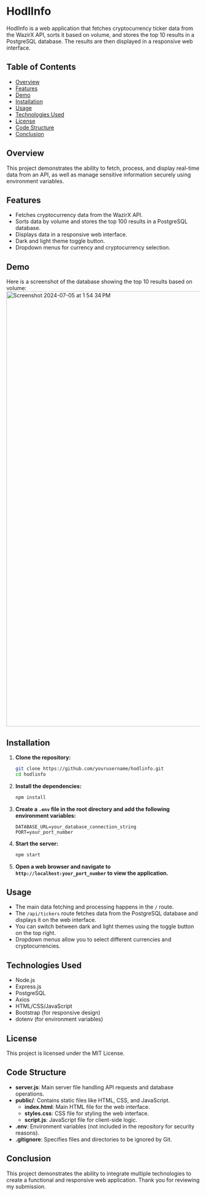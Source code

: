 # HodlInfo

HodlInfo is a web application that fetches cryptocurrency ticker data from the WazirX API, sorts it based on volume, and stores the top 10 results in a PostgreSQL database. The results are then displayed in a responsive web interface.

## Table of Contents

- [Overview](#overview)
- [Features](#features)
- [Demo](#demo)
- [Installation](#installation)
- [Usage](#usage)
- [Technologies Used](#technologies-used)
- [License](#license)
- [Code Structure](#code-structure)
- [Conclusion](#conclusion)

## Overview

This project demonstrates the ability to fetch, process, and display real-time data from an API, as well as manage sensitive information securely using environment variables.

## Features

- Fetches cryptocurrency data from the WazirX API.
- Sorts data by volume and stores the top 100 results in a PostgreSQL database.
- Displays data in a responsive web interface.
- Dark and light theme toggle button.
- Dropdown menus for currency and cryptocurrency selection.

## Demo

Here is a screenshot of the database showing the top 10 results based on volume:
<img width="1136" alt="Screenshot 2024-07-05 at 1 54 34 PM" src="https://github.com/akshayjalluri6/QuadB-Technologies/assets/141540026/a1be3653-19dd-46d7-acc9-5728fc83b332">



## Installation

1. **Clone the repository:**
   ```sh
   git clone https://github.com/yourusername/hodlinfo.git
   cd hodlinfo
   ```

2. **Install the dependencies:**
   ```sh
   npm install
   ```

3. **Create a `.env` file in the root directory and add the following environment variables:**
   ```dotenv
   DATABASE_URL=your_database_connection_string
   PORT=your_port_number
   ```

4. **Start the server:**
   ```sh
   npm start
   ```

5. **Open a web browser and navigate to `http://localhost:your_port_number` to view the application.**

## Usage

- The main data fetching and processing happens in the `/` route.
- The `/api/tickers` route fetches data from the PostgreSQL database and displays it on the web interface.
- You can switch between dark and light themes using the toggle button on the top right.
- Dropdown menus allow you to select different currencies and cryptocurrencies.

## Technologies Used

- Node.js
- Express.js
- PostgreSQL
- Axios
- HTML/CSS/JavaScript
- Bootstrap (for responsive design)
- dotenv (for environment variables)

## License

This project is licensed under the MIT License.

## Code Structure

- **server.js**: Main server file handling API requests and database operations.
- **public/**: Contains static files like HTML, CSS, and JavaScript.
  - **index.html**: Main HTML file for the web interface.
  - **styles.css**: CSS file for styling the web interface.
  - **script.js**: JavaScript file for client-side logic.
- **.env**: Environment variables (not included in the repository for security reasons).
- **.gitignore**: Specifies files and directories to be ignored by Git.

## Conclusion

This project demonstrates the ability to integrate multiple technologies to create a functional and responsive web application. Thank you for reviewing my submission.
